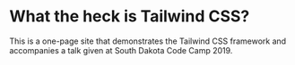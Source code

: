 # What the heck is Tailwind CSS?

This is a one-page site that demonstrates the Tailwind CSS framework and accompanies a talk given at South Dakota Code Camp 2019.